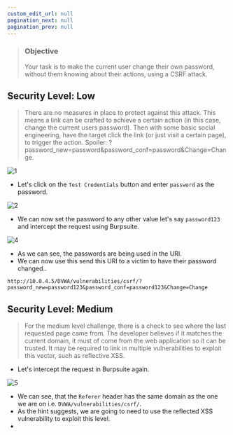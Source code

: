 ```yaml
---
custom_edit_url: null
pagination_next: null
pagination_prev: null
---
```


> ### Objective
> Your task is to make the current user change their own password, without them knowing about their actions, using a CSRF attack.

## Security Level: Low
> There are no measures in place to protect against this attack. This means a link can be crafted to achieve a certain action (in this case, change the current users password). Then with some basic social engineering, have the target click the link (or just visit a certain page), to trigger the action.
> Spoiler: ?password_new=password&password_conf=password&Change=Change.

![1](https://github.com/Knign/Write-ups/assets/110326359/d7b1127f-9597-49da-8a4f-dd3ae451e916)

- Let's click on the `Test Credentials` button and enter `password` as the password.

![2](https://github.com/Knign/Write-ups/assets/110326359/e3584a4e-cb81-4f00-9914-0509bd698514)

- We can now set the password to any other value let's say `password123` and intercept the request using Burpsuite.

![4](https://github.com/Knign/Write-ups/assets/110326359/88510d71-659c-46fc-ae08-a7cbe9b3bfd6)

- As we can see, the passwords are being used in the URI. 
- We can now use this send this URI to a victim to have their password changed..
```
http://10.0.4.5/DVWA/vulnerabilities/csrf/?password_new=password123&password_conf=password123&Change=Change
```

## Security Level: Medium
> For the medium level challenge, there is a check to see where the last requested page came from. The developer believes if it matches the current domain, it must of come from the web application so it can be trusted.
> It may be required to link in multiple vulnerabilities to exploit this vector, such as reflective XSS.

- Let's intercept the request in Burpsuite again.

![5](https://github.com/Knign/Write-ups/assets/110326359/f74d4d01-ecff-46b6-a81d-af9a870cb4b0)

- We can see, that the `Referer` header has the same domain as the one we are on i.e. `DVWA/vulnerabilities/csrf/`.
- As the hint suggests, we are going to need to use the reflected XSS vulnerability to exploit this level.
- 
